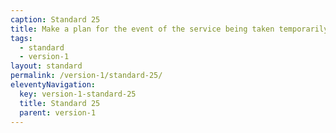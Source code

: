 ```yaml
---
caption: Standard 25
title: Make a plan for the event of the service being taken temporarily offline.
tags:
  - standard
  - version-1
layout: standard
permalink: /version-1/standard-25/
eleventyNavigation:
  key: version-1-standard-25
  title: Standard 25
  parent: version-1
---
```

